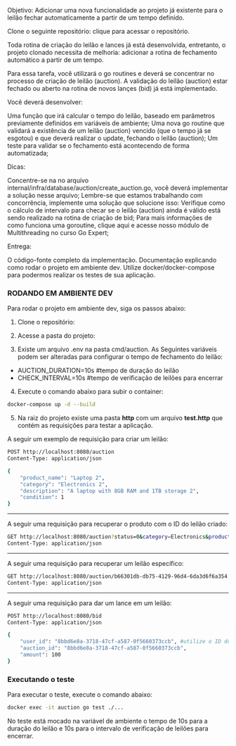 Objetivo: Adicionar uma nova funcionalidade ao projeto já existente para o leilão fechar automaticamente a partir de um tempo definido.

Clone o seguinte repositório: clique para acessar o repositório.

Toda rotina de criação do leilão e lances já está desenvolvida, entretanto, o projeto clonado necessita de melhoria: adicionar a rotina de fechamento automático a partir de um tempo.

Para essa tarefa, você utilizará o go routines e deverá se concentrar no processo de criação de leilão (auction). A validação do leilão (auction) estar fechado ou aberto na rotina de novos lançes (bid) já está implementado.

Você deverá desenvolver:

Uma função que irá calcular o tempo do leilão, baseado em parâmetros previamente definidos em variáveis de ambiente;
Uma nova go routine que validará a existência de um leilão (auction) vencido (que o tempo já se esgotou) e que deverá realizar o update, fechando o leilão (auction);
Um teste para validar se o fechamento está acontecendo de forma automatizada;

Dicas:

Concentre-se na no arquivo internal/infra/database/auction/create_auction.go, você deverá implementar a solução nesse arquivo;
Lembre-se que estamos trabalhando com concorrência, implemente uma solução que solucione isso:
Verifique como o cálculo de intervalo para checar se o leilão (auction) ainda é válido está sendo realizado na rotina de criação de bid;
Para mais informações de como funciona uma goroutine, clique aqui e acesse nosso módulo de Multithreading no curso Go Expert;
 
Entrega:

O código-fonte completo da implementação.
Documentação explicando como rodar o projeto em ambiente dev.
Utilize docker/docker-compose para podermos realizar os testes de sua aplicação.

### RODANDO EM AMBIENTE DEV

Para rodar o projeto em ambiente dev, siga os passos abaixo:

1. Clone o repositório:

2. Acesse a pasta do projeto:

3. Existe um arquivo .env na pasta cmd/auction. 
As Seguintes variáveis podem ser alteradas para configurar o tempo de fechamento do leilão:
- AUCTION_DURATION=10s #tempo de duração do leilão 
- CHECK_INTERVAL=10s #tempo de verificação de leilões para encerrar

4. Execute o comando abaixo para subir o container:

```bash
docker-compose up -d --build
```

5. Na raiz do projeto existe uma pasta **http** com um arquivo **test.http** que contém as requisições para testar a aplicação.

A seguir um exemplo de requisição para criar um leilão:
```bash
POST http://localhost:8080/auction
Content-Type: application/json

{
    "product_name": "Laptop 2",
    "category": "Electronics 2",
    "description": "A laptop with 8GB RAM and 1TB storage 2",
    "condition": 1
}

```
_______

A seguir uma requisição para recuperar o produto com o ID do leilão criado:
```bash
GET http://localhost:8080/auction?status=0&category=Electronics&productName=Celular
Content-Type: application/json
```
_______

A seguir uma requisição para recuperar um leilão específico:
```bash
GET http://localhost:8080/auction/b66301db-db75-4129-96d4-6da3d6f6a354
Content-Type: application/json
```

_______

A seguir uma requisição para dar um lance em um leilão:
```bash
POST http://localhost:8080/bid
Content-Type: application/json

{
    "user_id": "8bbd6e8a-3718-47cf-a587-0f5660373ccb", #utilize o ID do usuário que deseja dar o lance
    "auction_id": "8bbd6e8a-3718-47cf-a587-0f5660373ccb",
    "amount": 100
}
```

### Executando o teste 

Para executar o teste, execute o comando abaixo:

```bash
docker exec -it auction go test ./...
```
No teste está mocado na variável de ambiente o tempo de 10s para a duração do leilão e 10s para o intervalo de verificação de leilões para encerrar.